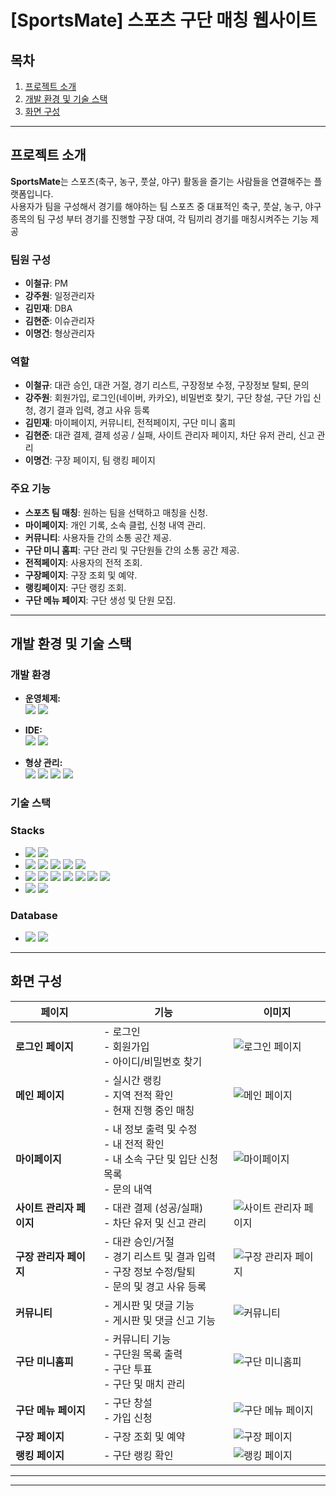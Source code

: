 # [SportsMate] 스포츠 구단 매칭 웹사이트

## 목차

1. [프로젝트 소개](#프로젝트-소개)  
2. [개발 환경 및 기술 스택](#개발-환경-및-기술-스택)  
3. [화면 구성](#화면-구성)  

---

## 프로젝트 소개

**SportsMate**는 스포츠(축구, 농구, 풋살, 야구) 활동을 즐기는 사람들을 연결해주는 플랫폼입니다.  
사용자가 팀을 구성해서 경기를 해야하는 팀 스포츠 중 대표적인 축구, 풋살, 농구, 야구 종목의 팀 구성 부터 경기를 진행할 구장 대여, 각 팀끼리 경기를 매칭시켜주는 기능 제공

### 팀원 구성
- **이철규**: PM
- **강주원**: 일정관리자
- **김민재**: DBA
- **김현준**: 이슈관리자
- **이명건**: 형상관리자

### 역할
- **이철규**: 대관 승인, 대관 거절, 경기 리스트, 구장정보 수정, 구장정보 탈퇴, 문의
- **강주원**: 회원가입, 로그인(네이버, 카카오), 비밀번호 찾기, 구단 창설, 구단 가입 신청, 경기 결과 입력, 경고 사유 등록
- **김민재**: 마이페이지, 커뮤니티, 전적페이지, 구단 미니 홈피
- **김현준**: 대관 결제, 결제 성공 / 실패, 사이트 관리자 페이지, 차단 유저 관리, 신고 관리
- **이명건**: 구장 페이지, 팀 랭킹 페이지

### 주요 기능
- **스포츠 팀 매칭**: 원하는 팀을 선택하고 매칭을 신청.
- **마이페이지**: 개인 기록, 소속 클럽, 신청 내역 관리.
- **커뮤니티**: 사용자들 간의 소통 공간 제공.
- **구단 미니 홈피**: 구단 관리 및 구단원들 간의 소통 공간 제공.
- **전적페이지**: 사용자의 전적 조회.
- **구장페이지**: 구장 조회 및 예약.
- **랭킹페이지**: 구단 랭킹 조회.
- **구단 메뉴 페이지**: 구단 생성 및 단원 모집.

---

## 개발 환경 및 기술 스택

### 개발 환경

- **운영체제:**  
  <img src="https://img.shields.io/badge/Windows%2010-0078D6?style=for-the-badge&logo=Windows&logoColor=white">
  <img src="https://img.shields.io/badge/macOS-000000?style=for-the-badge&logo=apple&logoColor=white">

- **IDE:**  
  <img src="https://img.shields.io/badge/Visual%20Studio%20Code-007ACC?style=for-the-badge&logo=visualstudiocode&logoColor=white">
  <img src="https://img.shields.io/badge/IntelliJ%20IDEA-000000?style=for-the-badge&logo=intellijidea&logoColor=white">

- **형상 관리:**  
  <img src="https://img.shields.io/badge/Git-F05032?style=for-the-badge&logo=git&logoColor=white">
  <img src="https://img.shields.io/badge/GitHub-181717?style=for-the-badge&logo=github&logoColor=white">
  <img src="https://img.shields.io/badge/Notion-000000?style=for-the-badge&logo=notion&logoColor=white">
  <img src="https://img.shields.io/badge/Discord-5865F2?style=for-the-badge&logo=discord&logoColor=white">

### 기술 스택
### Stacks

- <img src="https://img.shields.io/badge/Server-%23121011?style=for-the-badge">
  <img src="https://img.shields.io/badge/ApacheTomcat-F8DC75?style=for-the-badge&logo=ApacheTomcat&logoColor=black">
  
- <img src="https://img.shields.io/badge/Frontend-%23121011?style=for-the-badge">

  <img src="https://img.shields.io/badge/HTML5-E34F26?style=for-the-badge&logo=HTML5&logoColor=white">
  <img src="https://img.shields.io/badge/CSS3-1572B6?style=for-the-badge&logo=CSS3&logoColor=white">
  <img src="https://img.shields.io/badge/JavaScript-F7DF1E?style=for-the-badge&logo=JavaScript&logoColor=black">
  <img src="https://img.shields.io/badge/jQuery-0769AD?style=for-the-badge&logo=jQuery&logoColor=white">

- <img src="https://img.shields.io/badge/Backend-%23121011?style=for-the-badge">
  <img src="https://img.shields.io/badge/JSP-007396?style=for-the-badge&logo=Java&logoColor=white">
  <img src="https://img.shields.io/badge/Java-%23ED8B00?style=for-the-badge&logo=openjdk&logoColor=white">
  <img src="https://img.shields.io/badge/MyBatis-BF0D3E?style=for-the-badge">
  <img src="https://img.shields.io/badge/JSTL-007396?style=for-the-badge&logo=Java&logoColor=white">
  <img src="https://img.shields.io/badge/GSON-FFCA28?style=for-the-badge">
  <img src="https://img.shields.io/badge/Guava-34A853?style=for-the-badge">

- <img src="https://img.shields.io/badge/UI Framework-%23121011?style=for-the-badge">
  <img src="https://img.shields.io/badge/Bootstrap-7952B3?style=for-the-badge&logo=Bootstrap&logoColor=white">

### Database
- <img src="https://img.shields.io/badge/Database-%23121011?style=for-the-badge">
  <img src="https://img.shields.io/badge/MySQL-4479A1?style=for-the-badge&logo=MySQL&logoColor=white">

---

## 화면 구성

| **페이지**                | **기능**                                                                                                                                                   | **이미지** |
|---------------------------|-----------------------------------------------------------------------------------------------------------------------------------------------------------|------------|
| **로그인 페이지**          | - 로그인<br>- 회원가입<br>- 아이디/비밀번호 찾기                                                                                                         | ![로그인 페이지](https://github.com/user-attachments/assets/6d43a270-b261-4f81-a5c0-1756d3b70566) |
| **메인 페이지**            | - 실시간 랭킹<br>- 지역 전적 확인<br>- 현재 진행 중인 매칭                                                                                               | ![메인 페이지](https://github.com/user-attachments/assets/7d7d4b16-372e-4f2c-b362-66290e0317e1) |
| **마이페이지**             | - 내 정보 출력 및 수정<br>- 내 전적 확인<br>- 내 소속 구단 및 입단 신청 목록<br>- 문의 내역                                                              | ![마이페이지](https://github.com/user-attachments/assets/853cc6f0-62e7-4681-aef9-041d13368ecd) |
| **사이트 관리자 페이지**   | - 대관 결제 (성공/실패)<br>- 차단 유저 및 신고 관리                                                                                                     | ![사이트 관리자 페이지](https://github.com/user-attachments/assets/0c8b2e07-e44f-41cd-af1b-72322f85143d) |
| **구장 관리자 페이지**     | - 대관 승인/거절<br>- 경기 리스트 및 결과 입력<br>- 구장 정보 수정/탈퇴<br>- 문의 및 경고 사유 등록                                                      | ![구장 관리자 페이지](https://github.com/user-attachments/assets/3406b5f3-5ed2-4bbe-9215-3714d70883ef) |
| **커뮤니티**               | - 게시판 및 댓글 기능<br>- 게시판 및 댓글 신고 기능                                                                                                      | ![커뮤니티](https://github.com/user-attachments/assets/f6d20d2d-e579-40d1-852d-fa8353b179eb) |
| **구단 미니홈피**          | - 커뮤니티 기능<br>- 구단원 목록 출력<br>- 구단 투표<br>- 구단 및 매치 관리                                                                              | ![구단 미니홈피](https://github.com/user-attachments/assets/1e64761e-92a0-4f34-94fb-cfdcc6f736a9) |
| **구단 메뉴 페이지**       | - 구단 창설<br>- 가입 신청                                                                                                                              | ![구단 메뉴 페이지](https://github.com/user-attachments/assets/19e5a772-cdb7-4bf5-b0fa-a2d5bb6f8d24) |
| **구장 페이지**            | - 구장 조회 및 예약                                                                                                                                      | ![구장 페이지](https://github.com/user-attachments/assets/67df3ce5-a45c-4e09-855f-96e0b0ee2831) |
| **랭킹 페이지**            | - 구단 랭킹 확인                                                                                                                                        | ![랭킹 페이지](https://github.com/user-attachments/assets/bb4665ce-555d-41db-8272-d975b42bf727) |

---


---
